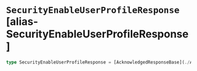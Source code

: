 # `SecurityEnableUserProfileResponse` [alias-SecurityEnableUserProfileResponse]
```typescript
type SecurityEnableUserProfileResponse = [AcknowledgedResponseBase](./AcknowledgedResponseBase.md);
```
